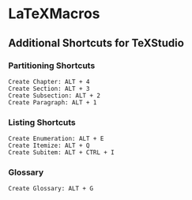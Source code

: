 # LaTeXMacros
## Additional Shortcuts for TeXStudio
### Partitioning Shortcuts
```
Create Chapter: ALT + 4
Create Section: ALT + 3
Create Subsection: ALT + 2
Create Paragraph: ALT + 1
```
### Listing Shortcuts
```
Create Enumeration: ALT + E
Create Itemize: ALT + Q
Create Subitem: ALT + CTRL + I
```

### Glossary
```
Create Glossary: ALT + G
```